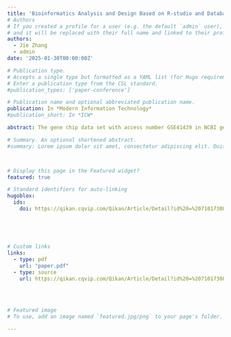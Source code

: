 ```yaml
---
title: 'Bioinformatics Analysis and Design Based on R-studio and Databases'
# Authors
# If you created a profile for a user (e.g. the default `admin` user), write the username (folder name) here
# and it will be replaced with their full name and linked to their profile.
authors:
  - Jie Zhang
  - admin
date: '2025-01-30T00:00:00Z'

# Publication type.
# Accepts a single type but formatted as a YAML list (for Hugo requirements).
# Enter a publication type from the CSL standard.
#publication_types: ['paper-conference']

# Publication name and optional abbreviated publication name.
publication: In *Modern Information Technology*
#publication_short: In *ICW*

abstract: The gene chip data set with access number GSE41439 in NCBI gene expression profile database is selected as the analysis object. Firstly，the differential expression genes are screened by R-studio and the clustering heat map is drawn，then the differential genes are uploaded to DAVID database for GO function and KEGG pathway enrichment analysis，and then the protein interaction network is constructed by using STRING database，and can be seen by using Cytoscape software to observe the relationship between protein and protein directly. Four key genes，PIK3R1，GNAS，GNAL and GNG4，were screened out by protein interaction network，which can be further discussed. This method is suitable for the research of many kinds of gene chips，and has good generalization. It can be applied to the disease-related gene chips，which can provide some help for medical diagnosis and precise treatment.

# Summary. An optional shortened abstract.
#summary: Lorem ipsum dolor sit amet, consectetur adipiscing elit. Duis posuere tellus ac convallis placerat. Proin tincidunt magna sed ex sollicitudin condimentum.



# Display this page in the Featured widget?
featured: true

# Standard identifiers for auto-linking
hugoblox:
  ids:
    doi: https://qikan.cqvip.com/Qikan/Article/Detail?id%20=%207101730810
        
        
        
             

# Custom links
links:
  - type: pdf
    url: "paper.pdf"
  - type: source
    url: https://qikan.cqvip.com/Qikan/Article/Detail?id%20=%207101730810        
        
        
        

# Featured image
# To use, add an image named `featured.jpg/png` to your page's folder.

---
```



